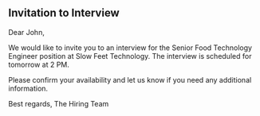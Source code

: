 ## Invitation to Interview

Dear John,

We would like to invite you to an interview for the Senior Food Technology Engineer position at Slow Feet Technology. The interview is scheduled for tomorrow at 2 PM.

Please confirm your availability and let us know if you need any additional information.

Best regards,
The Hiring Team